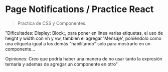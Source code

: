 # Page Notifications / Practice React

> Practica de CSS y Componentes.

"Dificultades: Displey: Block;, para poner en linea varias etiquetas, el uso de height y width con vh y vw, también el agregar  'Mensaje', poniéndolo como una etiqueta igual a los demás "habilitando" solo para mostrarlo en un componente...

Opiniones: Creo que podría haber una manera de no usar tanto la expresión ternaria y ademas de agregar un componente en otro"
